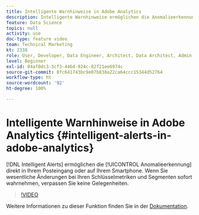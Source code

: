 ```yaml
---
title: Intelligente Warnhinweise in Adobe Analytics
description: Intelligente Warnhinweise ermöglichen die Anomalieerkennung direkt in Ihrem Posteingang oder auf Ihrem Smartphone. Wenn Sie wesentliche Änderungen bei Ihren Schlüsselmetriken und Segmenten sofort wahrnehmen, verpassen Sie keine Gelegenheiten.
feature: Data Science
topics: null
activity: use
doc-type: feature video
team: Technical Marketing
kt: 2338
role: User, Developer, Data Engineer, Architect, Data Architect, Admin, Leader
level: Beginner
exl-id: 04af0dc3-3cf3-446d-924c-82f21ee6974c
source-git-commit: 8fc641743bc9e07b838a22ca64ccc15344d52764
workflow-type: ht
source-wordcount: '92'
ht-degree: 100%

---
```


# Intelligente Warnhinweise in Adobe Analytics {#intelligent-alerts-in-adobe-analytics}

[!DNL Intelligent Alerts] ermöglichen die [!UICONTROL Anomalieerkennung] direkt in Ihrem Posteingang oder auf Ihrem Smartphone. Wenn Sie wesentliche Änderungen bei Ihren Schlüsselmetriken und Segmenten sofort wahrnehmen, verpassen Sie keine Gelegenheiten.

>[!VIDEO](https://video.tv.adobe.com/v/25446/?quality=12&learn=on)

Weitere Informationen zu dieser Funktion finden Sie in der [Dokumentation](https://experienceleague.adobe.com/docs/analytics/analyze/analysis-workspace/virtual-analyst/intelligent-alerts/intellligent-alerts.html?lang=de).
